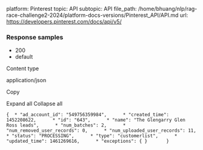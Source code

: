 platform: Pinterest
topic: API
subtopic: API
file_path: /home/bhuang/nlp/rag-race-challenge2-2024/platform-docs-versions/Pinterest_API/API.md
url: https://developers.pinterest.com/docs/api/v5/

### Response samples

* 200
* default

Content type

application/json

Copy

Expand all Collapse all

`{  * "ad_account_id": "549756359984",      * "created_time": 1452208622,      * "id": "643",      * "name": "The Glengarry Glen Ross leads",      * "num_batches": 2,      * "num_removed_user_records": 0,      * "num_uploaded_user_records": 11,      * "status": "PROCESSING",      * "type": "customerlist",      * "updated_time": 1461269616,      * "exceptions": { }       }`